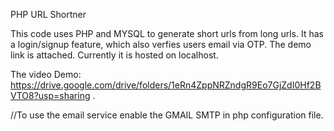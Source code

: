 PHP URL Shortner

This code uses PHP and MYSQL 
to generate short urls from long urls.
It has a login/signup feature,  which also verfies users email via OTP.
The demo link is attached. Currently it is hosted on localhost.

The video Demo:
https://drive.google.com/drive/folders/1eRn4ZppNRZndgR9Eo7GjZdI0Hf2BVTO8?usp=sharing .

//To use the email service enable the GMAIL SMTP in php configuration file.
